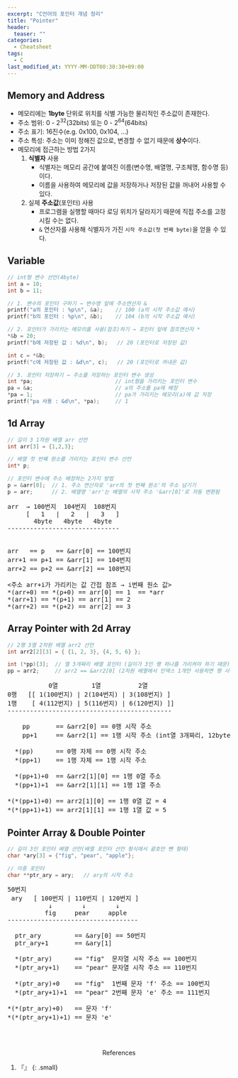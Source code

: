```yaml
---
excerpt: "C언어의 포인터 개념 정리"
title: "Pointer"
header:
  teaser: ""
categories:
  - Cheatsheet
tags:
  - C
last_modified_at: YYYY-MM-DDT00:30:30+09:00
---
```


## Memory and Address

- 메모리에는 **1byte** 단위로 위치를 식별 가능한 물리적인 주소값이 존재한다.
- 주소 범위: 0 - 2<sup>32</sup>(32bits) 또는 0 - 2<sup>64</sup>(64bits)
- 주소 표기: 16진수(e.g. 0x100, 0x104, …)
- 주소 특성: 주소는 이미 정해진 값으로, 변경할 수 없기 때문에 **상수**이다.
- 메모리에 접근하는 방법 2가지
   1. **식별자** 사용
      - 식별자는 메모리 공간에 붙여진 이름(변수명, 배열명, 구조체명, 함수명 등)이다.
      - 이름을 사용하여 메모리에 값을 저장하거나 저장된 값을 꺼내어 사용할 수 있다.
   2. 실제 **주소값**(포인터) 사용
      - 프로그램을 실행할 때마다 로딩 위치가 달라지기 때문에 직접 주소를 고정시킬 수는 없다.
      - `&` 연산자를 사용해 식별자가 가진 `시작 주소값(첫 번째 byte)`을 얻을 수 있다.

## Variable

```c
// int형 변수 선언(4byte)
int a = 10;
int b = 11; 

// 1. 변수의 포인터 구하기 → 변수명 앞에 주소연산자 &
printf("a의 포인터 : %p\n", &a);    // 100 (a의 시작 주소값 예시)
printf("b의 포인터 : %p\n", &b);    // 104 (b의 시작 주소값 예시)

// 2. 포인터가 가리키는 메모리를 사용(참조)하기 → 포인터 앞에 참조연산자 *
*&b = 20;
printf("b에 저장된 값 : %d\n", b);   // 20 (포인터로 저장된 값)

int c = *&b;
printf("c에 저장된 값 : &d\n", c);   // 20 (포인터로 꺼내온 값)

// 3. 포인터 저장하기 → 주소를 저장하는 포인터 변수 생성
int *pa;                          // int형을 가리키는 포인터 변수
pa = &a;                          // a의 주소를 pa에 배정
*pa = 1;                          // pa가 가리키는 메모리(a)에 값 저장
printf("pa 사용 : &d\n", *pa);     // 1


```


## 1d Array

```c
// 길이 3 1차원 배열 arr 선언
int arr[3] = {1,2,3};

// 배열 첫 번째 원소를 가리키는 포인터 변수 선언
int* p;             

// 포인터 변수에 주소 배정하는 2가지 방법
p = &arr[0];  // 1. 주소 연산자로 'arr의 첫 번째 원소'의 주소 넘기기
p = arr;      // 2. 배열명 'arr'는 배열의 시작 주소 '&arr[0]'로 자동 변환됨
```

<pre>
arr  → 100번지  104번지  108번지 
     [   1   |   2   |   3   ]
       4byte   4byte   4byte
------------------------------

<arr+i → i번째 원소의 주소>
arr   == p   == &arr[0] == 100번지
arr+1 == p+1 == &arr[1] == 104번지
arr+2 == p+2 == &arr[2] == 108번지

<주소 arr+i가 가리키는 값 간접 참조 → i번째 원소 값>
*(arr+0) == *(p+0) == arr[0] == 1  == *arr
*(arr+1) == *(p+1) == arr[1] == 2
*(arr+2) == *(p+2) == arr[2] == 3
</pre>

## Array Pointer with 2d Array

```c
// 2행 3열 2차원 배열 arr2 선언
int arr2[2][3] = { {1, 2, 3}, {4, 5, 6} };

int (*pp)[3];  // 열 3개짜리 배열 포인터 (길이가 3인 행 하나를 가리켜야 하기 때문)
pp = arr2;     // arr2 == &arr2[0] (2차원 배열에서 인덱스 1개만 사용하면 행 시작 주소)
```

<pre>
           0열         1열          2열
0행   [[ 1(100번지) | 2(104번지) | 3(108번지) ]
1행    [ 4(112번지) | 5(116번지) | 6(120번지) ]]
--------------------------------------------

    pp       == &arr2[0] == 0행 시작 주소
    pp+1     == &arr2[1] == 1행 시작 주소 (int열 3개짜리, 12byte만큼 증가)

  *(pp)      == 0행 자체 == 0행 시작 주소
  *(pp+1)    == 1행 자체 == 1행 시작 주소

  *(pp+1)+0  == &arr2[1][0] == 1행 0열 주소
  *(pp+1)+1  == &arr2[1][1] == 1행 1열 주소

*(*(pp+1)+0) == arr2[1][0] == 1행 0열 값 = 4
*(*(pp+1)+1) == arr2[1][1] == 1행 1열 값 = 5
</pre>

## Pointer Array & Double Pointer

```c
// 길이 3인 포인터 배열 선언(배열 포인터 선언 형식에서 괄호만 뺀 형태)
char *ary[3] = {"fig", "pear", "apple"};

// 이중 포인터
char **ptr_ary = ary;   // ary의 시작 주소
```

<pre>
50번지 
 ary   [ 100번지 | 110번지 | 120번지 ]
           ↓        ↓        ↓
          fig     pear     apple
-----------------------------------

  ptr_ary         == &ary[0] == 50번지
  ptr_ary+1       == &ary[1]

  *(ptr_ary)      == "fig"  문자열 시작 주소 == 100번지
  *(ptr_ary+1)    == "pear" 문자열 시작 주소 == 110번지

  *(ptr_ary)+0    == "fig"  1번째 문자 'f' 주소 == 100번지
  *(ptr_ary+1)+1  == "pear" 2번째 문자 'e' 주소 == 111번지

*(*(ptr_ary)+0)   == 문자 'f' 
*(*(ptr_ary+1)+1) == 문자 'e'
</pre>


<br><br>
<center>References</center>

1. 『』
{: .small}
